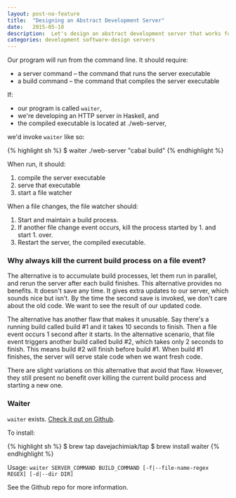 ```yaml
---
layout: post-no-feature
title:  "Designing an Abstract Development Server"
date:   2015-05-10
description:  Let's design an abstract development server that works for any compiled language.
categories: development software-design servers
---
```

Our program will run from the command line. It should require:

* a server command – the command that runs the server executable
* a build command – the command that compiles the server executable

If:

* our program is called `waiter`,
* we're developing an HTTP server in Haskell, and
* the compiled executable is located at ./web-server,

we'd invoke `waiter` like so:

{% highlight sh %}
$ waiter ./web-server "cabal build"
{% endhighlight %}

When run, it should:

1. compile the server executable
2. serve that executable
3. start a file watcher

When a file changes, the file watcher should:

1. Start and maintain a build process.
2. If another file change event occurs, kill the process started by 1.
   and start 1. over.
3. Restart the server, the compiled executable.

### Why always kill the current build process on a file event?

The alternative is to accumulate build processes, let them run in
parallel, and rerun the server after each build finishes. This
alternative provides no benefits. It doesn't save any time. It gives
extra updates to our server, which sounds nice but isn't. By the time
the second save is invoked, we don't care about the old code. We want to
see the result of our updated code.

The alternative has another flaw that makes it unusable. Say there's a
running build called build #1 and it takes 10 seconds to finish. Then a
file event occurs 1 second after it starts. In the alternative scenario,
that file event triggers another build called build #2, which takes only
2 seconds to finish. This means build #2 will finish before build #1.
When build #1 finishes, the server will serve stale code when we want
fresh code.

There are slight variations on this alternative that avoid that flaw.
However, they still present no benefit over killing the current build
process and starting a new one.

### Waiter

`waiter` exists. [Check it out on
Github](https://github.com/davejachimiak/waiter).

To install:

{% highlight sh %}
$ brew tap davejachimiak/tap
$ brew install waiter
{% endhighlight %}

Usage: `waiter SERVER_COMMAND BUILD_COMMAND [-f|--file-name-regex REGEX] [-d|--dir DIR]`

See the Github repo for more information.
